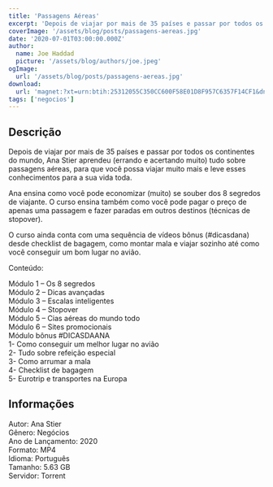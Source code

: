 ```yaml
---
title: 'Passagens Aéreas'
excerpt: 'Depois de viajar por mais de 35 países e passar por todos os continentes do mundo, Ana Stier aprendeu (errando e acertando muito) tudo sobre passagens aéreas, para que você possa viajar muito mais e leve esses conhecimentos para a sua vida toda.   Ana ensina como você pode economizar'
coverImage: '/assets/blog/posts/passagens-aereas.jpg'
date: '2020-07-01T03:00:00.000Z'
author:
  name: Joe Haddad
  picture: '/assets/blog/authors/joe.jpeg'
ogImage:
  url: '/assets/blog/posts/passagens-aereas.jpg'
download:
  url: 'magnet:?xt=urn:btih:25312055C350CC600F58E01D8F957C6357F14CF1&dn=Passagens%20A%c3%a9reas%20-%20Ana%20Stier&tr=udp%3a%2f%2ftracker.openbittorrent.com%3a1337%2fannounce&tr=udp%3a%2f%2ftracker.opentrackr.org%3a1337%2fannounce'
tags: ['negocios']
---
```

<h2>Descrição</h2>
<p></p><p>Depois de viajar por mais de 35 países e passar por todos os continentes do mundo, Ana Stier aprendeu (errando e acertando muito) tudo sobre passagens aéreas, para que você possa viajar muito mais e leve esses conhecimentos para a sua vida toda. </p><p>Ana ensina como você pode economizar (muito) se souber dos 8 segredos de viajante. O curso ensina também como você pode pagar o preço de apenas uma passagem e fazer paradas em outros destinos (técnicas de stopover). </p><p>O curso ainda conta com uma sequência de vídeos bônus (#dicasdana) desde checklist de bagagem, como montar mala e viajar sozinho até como você conseguir um bom lugar no avião.</p><p>Conteúdo:</p><p>Módulo 1 – Os 8 segredos<br/>Módulo 2 – Dicas avançadas<br/>Módulo 3 – Escalas inteligentes<br/>Módulo 4 – Stopover<br/>Módulo 5 – Cias aéreas do mundo todo<br/>Módulo 6 – Sites promocionais<br/>Módulo bônus #DICASDAANA<br/>1- Como conseguir um melhor lugar no avião<br/>2- Tudo sobre refeição especial<br/>3- Como arrumar a mala<br/>4- Checklist de bagagem<br/>5- Eurotrip e transportes na Europa</p><h2>Informações</h2><p>Autor: Ana Stier<br/>Gênero: Negócios<br/>Ano de Lançamento: 2020<br/>Formato: MP4<br/>Idioma: Português<br/>Tamanho: 5.63 GB<br/>Servidor: Torrent</p>
